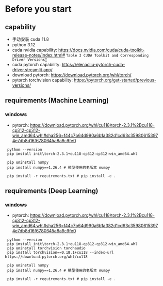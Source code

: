 # Before you start

## capability

+ 手动安装 cuda 11.8
+ python 3.12 
+ cuda nvidia capability:  https://docs.nvidia.com/cuda/cuda-toolkit-release-notes/index.html#
  `Table 3 CUDA Toolkit and Corresponding Driver Versions`
+ cuda pytorch capability: https://elenacliu-pytorch-cuda-driver.streamlit.app/
+ download pytorch: https://download.pytorch.org/whl/torch/
+ pytorch torchvision capability: https://pytorch.org/get-started/previous-versions/

## requirements (Machine Learning)

### windows
+ pytorch: https://download.pytorch.org/whl/cu118/torch-2.3.1%2Bcu118-cp312-cp312-win_amd64.whl#sha256=f44c7b64d990a6b1a382d1cd63c359806153974e7db8d16f6780645a8a9c9fe0
```shell
 python --version
 pip install init\torch-2.3.1+cu118-cp312-cp312-win_amd64.whl

 pip uninstall numpy
 pip install numpy==1.26.4 # 模型使用的老版本 numpy
 
 pip install -r requirements.txt # pip install -e .
```

## requirements (Deep Learning)

### windows
+ pytorch: https://download.pytorch.org/whl/cu118/torch-2.3.1%2Bcu118-cp312-cp312-win_amd64.whl#sha256=f44c7b64d990a6b1a382d1cd63c359806153974e7db8d16f6780645a8a9c9fe0
```shell
 python --version
 pip install init\torch-2.3.1+cu118-cp312-cp312-win_amd64.whl
 pip uninstall torchvision torchaudio
 pip install torchvision==0.18.1+cu118 --index-url https://download.pytorch.org/whl/cu118
 
 pip uninstall numpy
 pip install numpy==1.26.4 # 模型使用的老版本 numpy
 
 pip install -r requirements.txt # pip install -e .
```